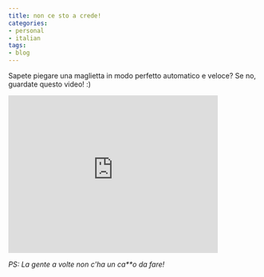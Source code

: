 ```yaml
---
title: non ce sto a crede!
categories:
- personal
- italian
tags:
- blog
---
```

Sapete piegare una maglietta in modo perfetto automatico e veloce? Se no,
guardate questo video! :)

<iframe width="420" height="315" src="https://www.youtube.com/embed/PKkSB1yVc1E" frameborder="0" allowfullscreen></iframe>

_PS: La gente a volte non c'ha un ca\*\*o da fare!_

